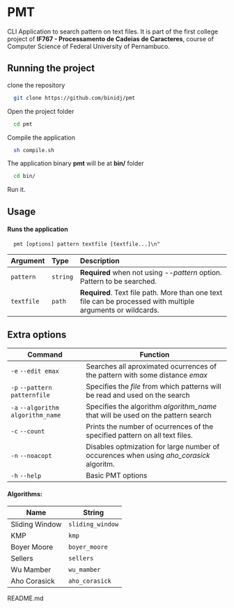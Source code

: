 # PMT

CLI Application to search pattern on text files. It is part of the first college project of **IF767 - Processamento de Cadeias de Caracteres**, course of Computer Science of Federal University of Pernambuco. 



## Running the project

clone the repository

```bash
  git clone https://github.com/binidj/pmt
```

Open the project folder

```bash
  cd pmt
```

Compile the application

```bash
  sh compile.sh
```

The application binary **pmt** will be at **bin/** folder

```bash
  cd bin/
```

Run it.

## Usage

#### Runs the application

```http
  pmt [options] pattern textfile [textfile...]\n"
```

| Argument   | Type       | Description                           |
| :---------- | :--------- | :---------------------------------- |
| `pattern` | `string` | **Required** when not using *--pattern* option. Pattern to be searched. |
| `textfile` | `path` | **Required**. Text file path. More than one text file can be processed with multiple arguments or wildcards. |

## Extra options

| Command             | Function                                                |
| --------------------| ---------------------------------------------------------------- |
| `-e` `--edit emax` | Searches all aproximated ocurrences of the pattern with some distance *emax*
| `-p` `--pattern patternfile` | Specifies the *file* from which patterns will be read and used on the search
| `-a` `--algorithm algorithm_name` | Specifies the algorithm *algorithm_name* that will be used on the pattern search
| `-c` `--count` | Prints the number of ocurrences of the specified pattern on all text files.
| `-n` `--noacopt` | Disables optmization for large number of occurences when using *aho_corasick* algoritm.
| `-h` `--help` | Basic PMT options


#### Algorithms:
| Name         | String             |
| -------------| -------------------|
| Sliding Window | `sliding_window`
| KMP | `kmp`
| Boyer Moore | `boyer_moore`
| Sellers | `sellers`
| Wu Mamber | `wu_mamber`
| Aho Corasick | `aho_corasick`

README.md
